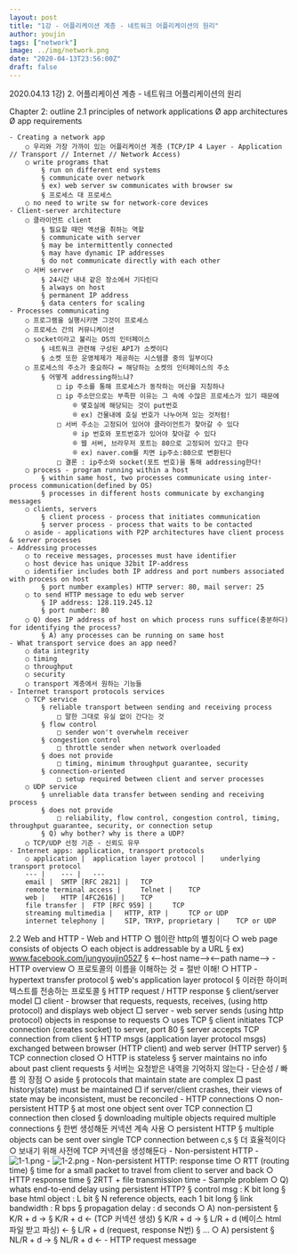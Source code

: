 ```yaml
---
layout: post
title: "1강 - 어플리케이션 계층 - 네트워크 어플리케이션의 원리"
author: youjin
tags: ["network"]
image: ../img/network.png
date: "2020-04-13T23:56:00Z"
draft: false
---
```


2020.04.13 1강) 2. 어플리케이션 계층 - 네트워크 어플리케이션의 원리

Chapter 2: outline
2.1 principles of network applications
	Ø app architectures
	Ø app requirements

	- Creating a network app
		○ 우리와 가장 가까이 있는 어플리케이션 계층 (TCP/IP 4 Layer - Application // Transport // Internet // Network Access)
		○ write programs that
			§ run on different end systems
			§ communicate over network
			§ ex) web server sw communicates with browser sw
			§ 프로세스 대 프로세스
		○ no need to write sw for network-core devices
	- Client-server architecture
		○ 클라이언트 client
			§ 필요할 때만 액션을 취하는 역할
			§ communicate with server
			§ may be intermittently connected
			§ may have dynamic IP addresses
			§ do not communicate directly with each other
		○ 서버 server
			§ 24시간 내내 같은 장소에서 기다린다
			§ always on host
			§ permanent IP address
			§ data centers for scaling
	- Processes communicating
		○ 프로그램을 실행시키면 그것이 프로세스
		○ 프로세스 간의 커뮤니케이션
		○ socket이라고 불리는 OS의 인터페이스
			§ 네트워크 관련해 구성된 API가 소켓이다
			§ 소켓 또한 운영체제가 제공하는 시스템콜 중의 일부이다
		○ 프로세스의 주소가 중요하다 = 해당하는 소켓의 인터페이스의 주소
			§ 어떻게 addressing하느냐?
				□ ip 주소를 통해 프로세스가 동작하는 머신을 지칭하나
				□ ip 주소만으로는 부족한 이유는 그 속에 수많은 프로세스가 있기 때문에
					® 몇호실에 해당되는 것이 put번호
					® ex) 건물내에 호실 번호가 나누어져 있는 것처럼!
				□ 서버 주소는 고정되어 있어야 클라이언트가 찾아갈 수 있다
					® ip 번호와 포트번호가 있어야 찾아갈 수 있다
					® 웹 서버, 브라우저 포트는 80으로 고정되어 있다고 한다
					® ex) naver.com를 치면 ip주소:80으로 변환된다
				□ 결론 : ip주소와 socket(포트 번호)을 통해 addressing한다!
		○ process - program running within a host
			§ within same host, two processes communicate using inter-process communication(defined by OS)
			§ processes in different hosts communicate by exchanging messages
		○ clients, servers
			§ client process - process that initiates communication
			§ server process - process that waits to be contacted
		○ aside - applications with P2P architectures have client process & server processes
	- Addressing processes
		○ to receive messages, processes must have identifier
		○ host device has unique 32bit IP-address
		○ identifier includes both IP address and port numbers associated with process on host
			§ port number examples) HTTP server: 80, mail server: 25
		○ to send HTTP message to edu web server
			§ IP address: 128.119.245.12
			§ port number: 80
		○ Q) does IP address of host on which process runs suffice(충분하다) for identifying the process?
			§ A) any processes can be running on same host
	- What transport service does an app need?
		○ data integrity
		○ timing
		○ throughput
		○ security
		○ transport 계층에서 원하는 기능들
	- Internet transport protocols services
		○ TCP service
			§ reliable transport between sending and receiving process
				□ 말한 그대로 유실 없이 간다는 것
			§ flow control
				□ sender won't overwhelm receiver
			§ congestion control
				□ throttle sender when network overloaded
			§ does not provide
				□ timing, minimum throughput guarantee, security
			§ connection-oriented
				□ setup required between client and server processes
		○ UDP service
			§ unreliable data transfer between sending and receiving process
			§ does not provide
				□ reliability, flow control, congestion control, timing, throughput guarantee, security, or connection setup
			§ Q) why bother? why is there a UDP?
		○ TCP/UDP 선정 기준 - 신뢰도 유무
	- Internet apps: application, transport protocols
		○ application |	 application layer protocol |	 underlying transport protocol
		--- |	 --- |	 ---
		email |	 SMTP [RFC 2821] |	 TCP
		remote terminal access |	 Telnet |	 TCP
		web |	 HTTP [4FC2616] |	 TCP
		file transfer |	 FTP [RFC 959] |	 TCP
		streaming multimedia |	 HTTP, RTP |	 TCP or UDP
		internet telephony |	 SIP, TRYP, proprietary |	 TCP or UDP

2.2 Web and HTTP
	- Web and HTTP
		○ 웹이란 http의 별칭이다
		○ web page consists of objects
		○ each object is addressable by a URL
			§ ex) www.facebook.com/jungyoujin0527
			§ <--host name--><--path name-->
	- HTTP overview
		○ 프로토콜의 이름을 이해하는 것 = 절반 이해!
		○ HTTP - hypertext transfer protocol
			§ web's application layer protocol
			§ 이러한 하이퍼텍스트를 전송하는 프로토콜
			§ HTTP request / HTTP response
			§ client/server model
				□ client - browser that requests, requests, receives, (using http protocol) and displays web object
				□ server - web server sends (using http protocol) objects in response to requests
		○ uses TCP
			§ client initiates TCP connection (creates socket) to server, port 80
			§ server accepts TCP connection from client
			§ HTTP msgs (application layer protocol msgs) exchanged between browser (HTTP client) and web server (HTTP server)
			§ TCP connection closed
		○ HTTP is stateless
			§ server maintains no info about past client requests
			§ 서버는 요청받은 내역을 기억하지 않는다 - 단순성 / 빠름 의 장점
		○ aside
			§ protocols that maintain state are complex
				□ past history(state) must be maintained
				□ if server/client crashes, their views of state may be inconsistent, must be reconciled
	- HTTP connections
		○ non-persistent HTTP
			§ at most one object sent over TCP connection
				□ connection then closed
			§ downloading multiple objects required multiple connections
			§ 한번 생성해둔 커넥션 계속 사용
		○ persistent HTTP
			§ multiple objects can be sent over single TCP connection between c,s
			§ 더 효율적이다
		○ 보내기 위해 사전에 TCP 커넥션을 생성해둔다
	- Non-persistent HTTP
  	- ![1-1.png](https://drive.google.com/uc?id=1cSPlcW-trY6AUjIZqVSk-WoN4L_P9owq)
  	- ![1-2.png](https://drive.google.com/uc?id=1GHjM19OkYEgDRx0awalLuLAWjvR0xKdt)
	- Non-persistent HTTP: response time
		○ RTT (routing time)
			§ time for a small packet to travel from client to server and back
		○ HTTP response time
			§ 2RTT + file transmission time
	- Sample problem
		○ Q) whats end-to-end delay using persistent HTTP?
			§ control msg : K bit long
			§ base html object : L bit
			§ N reference objects, each 1 bit long
			§ link bandwidth : R bps
			§ propagation delay : d seconds
		○ A) non-persistent
			§ K/R + d ->
			§ K/R + d <- (TCP 커넥션 생성)
			§ K/R + d ->
			§ L/R + d (베이스 html 파일 받고 파싱) <-
			§ L/R + d (request, response N번)
			§ …
		○ A) persistent
			§ NL/R + d ->
			§ NL/R + d <-
	- HTTP request message
